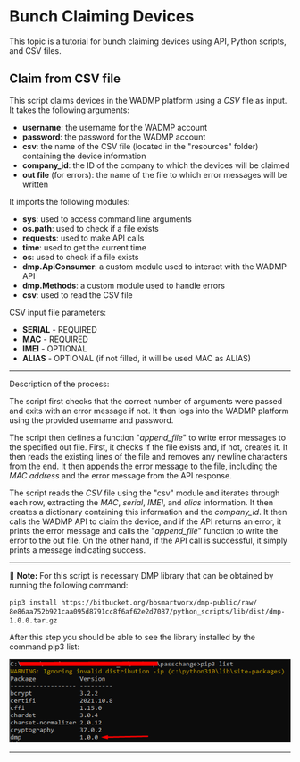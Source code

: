 # Bunch Claiming Devices

This topic is a tutorial for bunch claiming devices using API, Python scripts, and CSV files.

## Claim from CSV file

This script claims devices in the WADMP platform using a *CSV* file as input. It takes the following arguments:

* **username**: the username for the WADMP account
* **password**: the password for the WADMP account
* **csv**: the name of the CSV file (located in the "resources" folder) containing the device information
* **company_id**: the ID of the company to which the devices will be claimed
* **out file** (for errors): the name of the file to which error messages will be written

It imports the following modules:

* **sys**: used to access command line arguments
* **os.path**: used to check if a file exists
* **requests**: used to make API calls
* **time**: used to get the current time
* **os**: used to check if a file exists
* **dmp.ApiConsumer**: a custom module used to interact with the WADMP API
* **dmp.Methods**: a custom module used to handle errors
* **csv**: used to read the CSV file

CSV input file parameters:

* **SERIAL** - REQUIRED
* **MAC** - REQUIRED
* **IMEI** - OPTIONAL
* **ALIAS** - OPTIONAL (if not filled, it will be used MAC as ALIAS)

---

Description of the process:

The script first checks that the correct number of arguments were passed and exits with an error message if not. It then logs into the WADMP platform using the provided username and password.

The script then defines a function "*append_file*" to write error messages to the specified out file. First, it checks if the file exists and, if not, creates it. It then reads the existing lines of the file and removes any newline characters from the end. It then appends the error message to the file, including the *MAC address* and the error message from the API response.

The script reads the *CSV* file using the "csv" module and iterates through each row, extracting the *MAC*, *serial*, *IMEI*, and *alias* information. It then creates a dictionary containing this information and the *company_id*. It then calls the WADMP API to claim the device, and if the API returns an error, it prints the error message and calls the "*append_file*" function to write the error to the out file. On the other hand, if the API call is successful, it simply prints a message indicating success.

---
:memo: **Note:** For this script is necessary DMP library that can be obtained by running the following command:


```
pip3 install https://bitbucket.org/bbsmartworx/dmp-public/raw/
8e86aa752b921caa095d8791cc8f6af62e2d7087/python_scripts/lib/dist/dmp-1.0.0.tar.gz
```

After this step you should be able to see the library installed by the command pip3 list:

![pip3 list](./pip3_list.png "pip3 list")

---